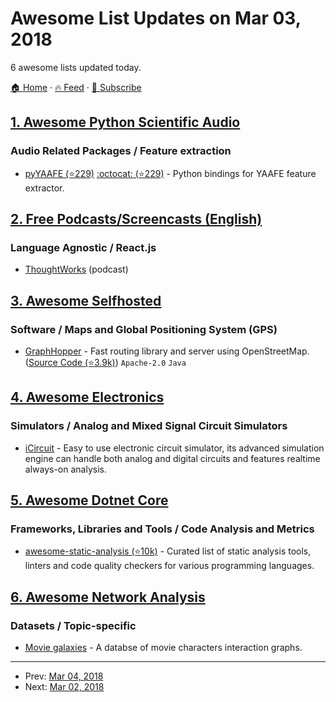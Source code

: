 # Awesome List Updates on Mar 03, 2018

6 awesome lists updated today.

[🏠 Home](/README.md) · [🔥 Feed](https://test.trackawesomelist.com/feed.xml) · [📮 Subscribe](https://trackawesomelist.us17.list-manage.com/subscribe?u=d2f0117aa829c83a63ec63c2f&id=36a103854c)



## [1. Awesome Python Scientific Audio](/content/faroit/awesome-python-scientific-audio/README.md)

### Audio Related Packages / Feature extraction

*   [pyYAAFE (⭐229)](https://github.com/Yaafe/Yaafe) [:octocat: (⭐229)](https://github.com/Yaafe/Yaafe) - Python bindings for YAAFE feature extractor.

## [2. Free Podcasts/Screencasts (English)](/content/EbookFoundation/free-programming-books/casts/free-podcasts-screencasts-en/README.md)

### Language Agnostic / React.js

*   [ThoughtWorks](https://soundcloud.com/thoughtworks) (podcast)

## [3. Awesome Selfhosted](/content/awesome-selfhosted/awesome-selfhosted/README.md)

### Software / Maps and Global Positioning System (GPS)

*   [GraphHopper](https://graphhopper.com/) - Fast routing library and server using OpenStreetMap. ([Source Code (⭐3.9k)](https://github.com/graphhopper/graphhopper)) `Apache-2.0` `Java`

## [4. Awesome Electronics](/content/kitspace/awesome-electronics/README.md)

### Simulators / Analog and Mixed Signal Circuit Simulators

*   [iCircuit](http://icircuitapp.com/) - Easy to use electronic circuit simulator, its advanced simulation engine can handle both analog and digital circuits and features realtime always-on analysis.

## [5. Awesome Dotnet Core](/content/thangchung/awesome-dotnet-core/README.md)

### Frameworks, Libraries and Tools / Code Analysis and Metrics

*   [awesome-static-analysis (⭐10k)](https://github.com/mre/awesome-static-analysis) - Curated list of static analysis tools, linters and code quality checkers for various programming languages.

## [6. Awesome Network Analysis](/content/briatte/awesome-network-analysis/README.md)

### Datasets / Topic-specific

*   [Movie galaxies](http://moviegalaxies.com/) - A databse of movie characters interaction graphs.

---

- Prev: [Mar 04, 2018](/content/2018/03/04/README.md)
- Next: [Mar 02, 2018](/content/2018/03/02/README.md)